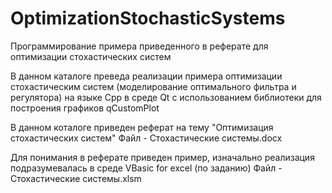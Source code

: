 # OptimizationStochasticSystems
Программирование примера приведенного в реферате для оптимизации стохастических систем

В данном каталоге преведа реализации примера оптимизации стохастическим систем (моделирование оптимального фильтра и регулятора)
на языке Cpp в среде Qt с использованием библиотеки для построения графиков qCustomPlot

В данном коталоге приведен реферат на тему "Оптимизация стохастических систем"
Файл - Стохастические системы.docx

Для понимания в реферате приведен пример, изначально реализация подразумевалась в среде VBasic for excel (по заданию)
Файл - Стохастические системы.xlsm